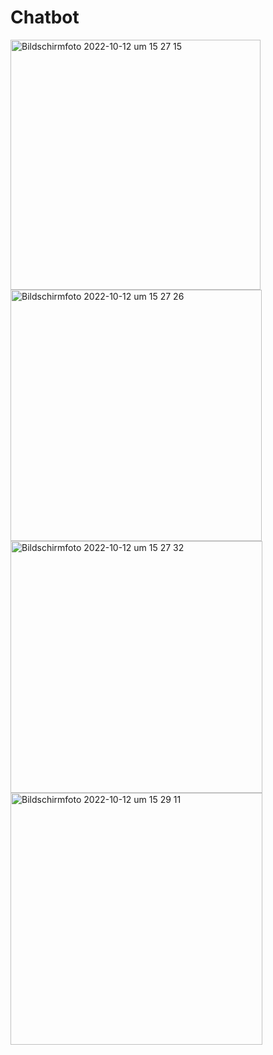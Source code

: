 # Chatbot
<img width="400" alt="Bildschirmfoto 2022-10-12 um 15 27 15" src="https://user-images.githubusercontent.com/107192213/195356678-fd40e8aa-d82a-4267-8976-d373e90cd608.png">

<img width="402" alt="Bildschirmfoto 2022-10-12 um 15 27 26" src="https://user-images.githubusercontent.com/107192213/195356693-74768f3c-4bce-48f8-ae61-92d8b2ff515f.png">

<img width="403" alt="Bildschirmfoto 2022-10-12 um 15 27 32" src="https://user-images.githubusercontent.com/107192213/195356706-e0eaf812-b096-494c-8cb1-5af13f8f6e8f.png">

<img width="403" alt="Bildschirmfoto 2022-10-12 um 15 29 11" src="https://user-images.githubusercontent.com/107192213/195356713-3c687c2e-eea8-4689-8066-6731f315726b.png">
